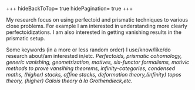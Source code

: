 +++
hideBackToTop= true
hidePagination= true
+++

My research focus on using perfectoid and prismatic techniques to various close problems. For example I am interested in understanding more clearly perfectoidizations. I am also interested in getting vanishing results in the prismatic setup.

Some keywords (in a more or less random order) I use/know/like/do research about/am interested in/etc. _Perfectoids, prismatic cohomology, generic vanishing, geometrization, motives, six-functor formalisms, motivic methods to prove vansihing theorems, infinity-categories, condensed maths, (higher) stacks, affine stacks, deformation theory,(infinity) topos theory, (higher) Galois theory à la Grothendieck,etc._ 
